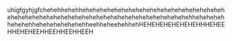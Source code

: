 uhigfgyhjgfchehehhehehhehehehehehehehehehehehehehehehehehehehehehehehehehehehehehehehehehehehehehehehehehehehehehehhehehehehhehehehhehehehehehehehheehheheehehhehHEHEHEHEHEHEHEHHHEHEEHHEHEHEEHHEEHHEEHHEEH

